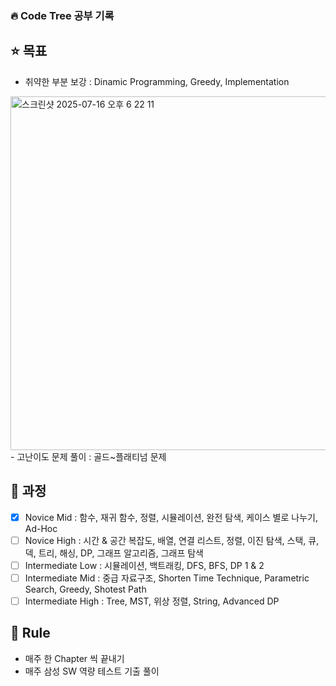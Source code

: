 ### 🔥 Code Tree 공부 기록

## ⭐️ 목표
- 취약한 부분 보강 : Dinamic Programming, Greedy, Implementation
<img width="1159" height="566" alt="스크린샷 2025-07-16 오후 6 22 11" src="https://github.com/user-attachments/assets/90f840d2-60ce-4c00-9a15-45102602ab43" />
- 고난이도 문제 풀이 : 골드~플래티넘 문제

## 📌 과정
- [X] Novice Mid : 함수, 재귀 함수, 정렬, 시뮬레이션, 완전 탐색, 케이스 별로 나누기, Ad-Hoc
- [ ] Novice High : 시간 & 공간 복잡도, 배열, 연결 리스트, 정렬, 이진 탐색, 스택, 큐, 덱, 트리, 해싱, DP, 그래프 알고리즘, 그래프 탐색
- [ ] Intermediate Low : 시뮬레이션, 백트래킹, DFS, BFS, DP 1 & 2
- [ ] Intermediate Mid : 중급 자료구조, Shorten Time Technique, Parametric Search, Greedy, Shotest Path
- [ ] Intermediate High : Tree, MST, 위상 정렬, String, Advanced DP

## 🔐 Rule
- 매주 한 Chapter 씩 끝내기
- 매주 삼성 SW 역량 테스트 기출 풀이
